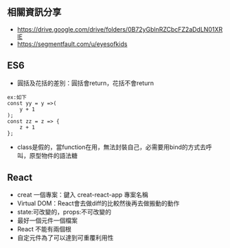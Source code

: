 ## 相關資訊分享
- https://drive.google.com/drive/folders/0B72yGblnRZCbcFZ2aDdLN01XRlE
- https://segmentfault.com/u/eyesofkids

## ES6
- 圓括及花括的差別：圓括會return，花括不會return
````
ex:如下
const yy = y =>(
	y + 1
);
const zz = z => {
	z + 1
};
````
- class是假的，當function在用，無法封裝自己，必需要用bind的方式去呼叫，原型物件的語法糖

## React
- creat 一個專案：鍵入 creat-react-app 專案名稱
- Virtual DOM：React會去做diff的比較然後再去做搬動的動作
- state:可改變的，props:不可改變的
- 最好一個元件一個檔案
- React 不能有兩個根
- 自定元件為了可以達到可重覆利用性

